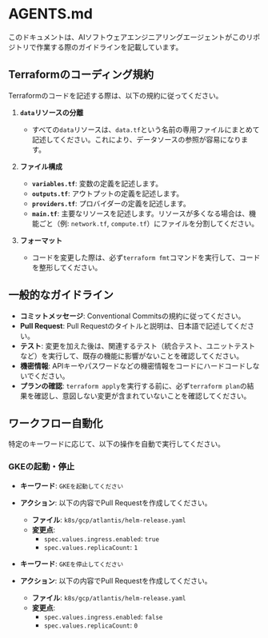 # AGENTS.md

このドキュメントは、AIソフトウェアエンジニアリングエージェントがこのリポジトリで作業する際のガイドラインを記載しています。

## Terraformのコーディング規約

Terraformのコードを記述する際は、以下の規約に従ってください。

1.  **`data`リソースの分離**
    *   すべての`data`リソースは、`data.tf`という名前の専用ファイルにまとめて記述してください。これにより、データソースの参照が容易になります。

2.  **ファイル構成**
    *   **`variables.tf`**: 変数の定義を記述します。
    *   **`outputs.tf`**: アウトプットの定義を記述します。
    *   **`providers.tf`**: プロバイダーの定義を記述します。
    *   **`main.tf`**: 主要なリソースを記述します。リソースが多くなる場合は、機能ごと（例: `network.tf`, `compute.tf`）にファイルを分割してください。

3.  **フォーマット**
    *   コードを変更した際は、必ず`terraform fmt`コマンドを実行して、コードを整形してください。

## 一般的なガイドライン

*   **コミットメッセージ**: Conventional Commitsの規約に従ってください。
*   **Pull Request**: Pull Requestのタイトルと説明は、日本語で記述してください。
*   **テスト**: 変更を加えた後は、関連するテスト（統合テスト、ユニットテストなど）を実行して、既存の機能に影響がないことを確認してください。
*   **機密情報**: APIキーやパスワードなどの機密情報をコードにハードコードしないでください。
*   **プランの確認**: `terraform apply`を実行する前に、必ず`terraform plan`の結果を確認し、意図しない変更が含まれていないことを確認してください。

## ワークフロー自動化

特定のキーワードに応じて、以下の操作を自動で実行してください。

### GKEの起動・停止

-   **キーワード**: `GKEを起動してください`
-   **アクション**: 以下の内容でPull Requestを作成してください。
    -   **ファイル**: `k8s/gcp/atlantis/helm-release.yaml`
    -   **変更点**:
        -   `spec.values.ingress.enabled`: `true`
        -   `spec.values.replicaCount`: `1`

-   **キーワード**: `GKEを停止してください`
-   **アクション**: 以下の内容でPull Requestを作成してください。
    -   **ファイル**: `k8s/gcp/atlantis/helm-release.yaml`
    -   **変更点**:
        -   `spec.values.ingress.enabled`: `false`
        -   `spec.values.replicaCount`: `0`
